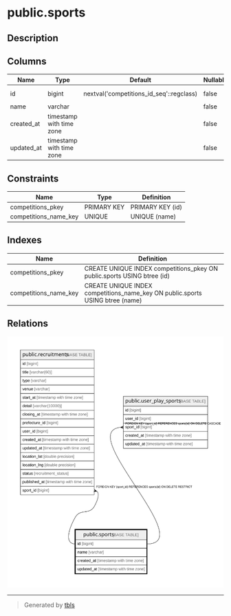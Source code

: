 # public.sports

## Description

## Columns

| Name | Type | Default | Nullable | Children | Parents | Comment |
| ---- | ---- | ------- | -------- | -------- | ------- | ------- |
| id | bigint | nextval('competitions_id_seq'::regclass) | false | [public.recruitments](public.recruitments.md) [public.user_play_sports](public.user_play_sports.md) |  |  |
| name | varchar |  | false |  |  |  |
| created_at | timestamp with time zone |  | false |  |  |  |
| updated_at | timestamp with time zone |  | false |  |  |  |

## Constraints

| Name | Type | Definition |
| ---- | ---- | ---------- |
| competitions_pkey | PRIMARY KEY | PRIMARY KEY (id) |
| competitions_name_key | UNIQUE | UNIQUE (name) |

## Indexes

| Name | Definition |
| ---- | ---------- |
| competitions_pkey | CREATE UNIQUE INDEX competitions_pkey ON public.sports USING btree (id) |
| competitions_name_key | CREATE UNIQUE INDEX competitions_name_key ON public.sports USING btree (name) |

## Relations

![er](public.sports.svg)

---

> Generated by [tbls](https://github.com/k1LoW/tbls)

